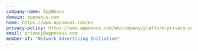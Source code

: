 ```yaml
---
company-name: AppNexus
domain: appnexus.com
home: https://www.appnexus.com/en
privacy-policy: https://www.appnexus.com/en/company/platform-privacy-policy
email: privacy@appnexus.com
member-of: "Network Advertising Initiative"
---
```




